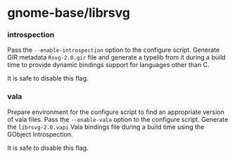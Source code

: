 # gnome-base/librsvg

### introspection
Pass the `--enable-introspection` option to the configure script. Generate GIR metadata `Rsvg-2.0.gir` file and generate a typelib from it during a build time to provide dynamic bindings support for languages other than C.

It is safe to disable this flag.

### vala
Prepare environment for the configure script to find an appropriate version of vala files. Pass the `--enable-vala` option to the configure script. Generate the `librsvg-2.0.vapi` Vala bindings file during a build time using the GObject Introspection.

It is safe to disable this flag.
